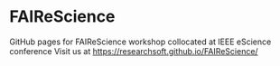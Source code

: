 # FAIReScience
GitHub pages for FAIReScience workshop collocated at IEEE eScience conference
Visit us at https://researchsoft.github.io/FAIReScience/
